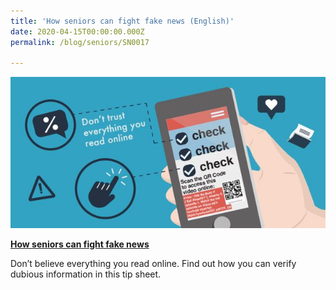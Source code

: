 ```yaml
---
title: 'How seniors can fight fake news (English)'
date: 2020-04-15T00:00:00.000Z
permalink: /blog/seniors/SN0017

---
```



![](../../../images/seniors-fake-news.JPG)

**[How seniors can fight fake news](/infographic/Infog-1-Marcus-Chin-English-FINAL-002.pdf)**

Don’t believe everything you read online. Find out how you can verify dubious information in this tip sheet.   

